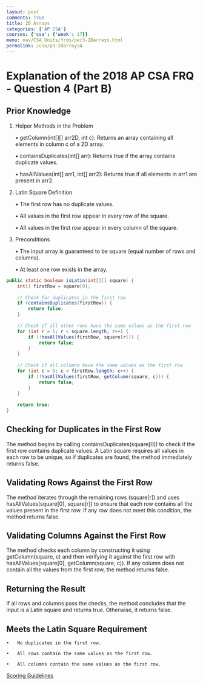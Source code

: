 ```yaml
---
layout: post
comments: True
title: 2D Arrays
categories: ['AP CSA']
courses: {'csa': {'week': 17}}
menu: nav/CSA_Units/frqs/per3-2Darrays.html
permalink: /csa/p3-2darrays4
---
```


# Explanation of the 2018 AP CSA FRQ - Question 4 (Part B)

## Prior Knowledge 

1.	Helper Methods in the Problem

	•	getColumn(int[][] arr2D, int c): Returns an array containing all elements in column c of a 2D array.

	•	containsDuplicates(int[] arr): Returns true if the array contains duplicate values.

	•	hasAllValues(int[] arr1, int[] arr2): Returns true if all elements in arr1 are present in arr2.

2.	Latin Square Definition

	•	The first row has no duplicate values.

	•	All values in the first row appear in every row of the square.

	•	All values in the first row appear in every column of the square.

3. 	Preconditions

	•	The input array is guaranteed to be square (equal number of rows and columns).
	
	•	At least one row exists in the array.


```Java
public static boolean isLatin(int[][] square) {
    int[] firstRow = square[0];
    
    // Check for duplicates in the first row
    if (containsDuplicates(firstRow)) {
        return false;
    }
    
    // Check if all other rows have the same values as the first row
    for (int r = 1; r < square.length; r++) {
        if (!hasAllValues(firstRow, square[r])) {
            return false;
        }
    }
    
    // Check if all columns have the same values as the first row
    for (int c = 0; c < firstRow.length; c++) {
        if (!hasAllValues(firstRow, getColumn(square, c))) {
            return false;
        }
    }
    
    return true;
}
```

## Checking for Duplicates in the First Row

The method begins by calling containsDuplicates(square[0]) to check if the first row contains duplicate values. A Latin 
square requires all values in each row to be unique, so if duplicates are found, the method immediately returns false.

## Validating Rows Against the First Row

The method iterates through the remaining rows (square[r]) and uses hasAllValues(square[0], square[r]) to ensure that each row contains all the values present in the first row. If any row does not meet this condition, the method returns false.

## Validating Columns Against the First Row

The method checks each column by constructing it using getColumn(square, c) and then verifying it against the first row with hasAllValues(square[0], getColumn(square, c)). If any column does not contain all the values from the first row, the method returns false.

## Returning the Result

If all rows and columns pass the checks, the method concludes that the input is a Latin square and returns true. Otherwise, it returns false.

## Meets the Latin Square Requirement

	•	No duplicates in the first row.

	•	All rows contain the same values as the first row.
    
	•	All columns contain the same values as the first row.

[Scoring Guidelines](https://github.com/user-attachments/assets/f360a2cd-605d-47f4-868f-a1aacf71f375)
